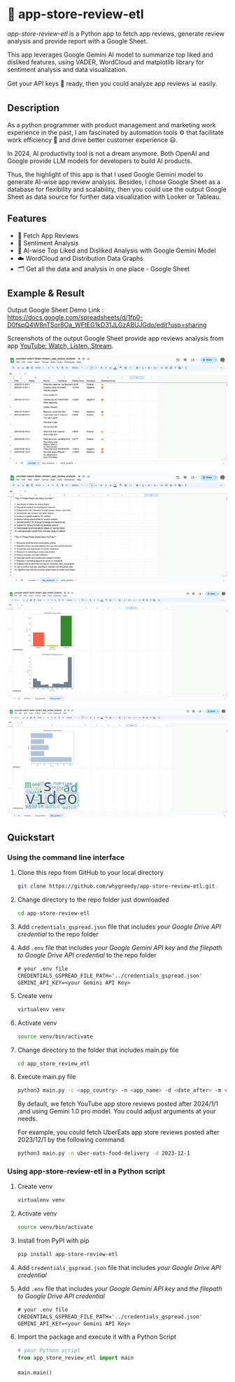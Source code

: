# 📱 app-store-review-etl

[//]: # (![PyPI - Downloads]&#40;&#41;)

[//]: # (![PyPI - License]&#40;&#41;)

[//]: # (<a href="" /></a>)

*app-store-review-etl* is a Python app to fetch app reviews, generate review analysis and provide report with a Google Sheet. 

This app leverages Google Gemini AI model to summarize top liked and disliked features, using VADER, WordCloud and matplotlib library for sentiment analysis and data visualization.

Get your API keys 🔑 ready, then you could analyze app reviews 📊 easily.

## Description
As a python programmer with product management and marketing work experience in the past, I am fascinated by automation tools ⚙️ that facilitate work efficiency 🚀 and drive better customer experience 😃.

In 2024, AI productivity tool is not a dream anymore. Both OpenAI and Google provide LLM models for developers to build AI products.

Thus, the highlight of this app is that I used Google Gemini model to generate AI-wise app review analysis.
Besides, I chose Google Sheet as a database for flexibility and scalability, then you could use the output Google Sheet as data source for further data visualization with Looker or Tableau.

## Features
- 💾 Fetch App Reviews
- 💛 Sentiment Analysis
- 🧠 AI-wise Top Liked and Disliked Analysis with Google Gemini Model 
- ☁️ WordCloud and Distribution Data Graphs
- 🗂️ Get all the data and analysis in one place - Google Sheet

## Example & Result
Output Google Sheet Demo Link : 
https://docs.google.com/spreadsheets/d/1fp0-D0fspQ4W8nTSor8Oa_WFtEG1kD31JLGzABUJGdo/edit?usp=sharing

Screenshots of the output Google Sheet provide app reviews analysis from app [YouTube: Watch, Listen, Stream](https://apps.apple.com/us/app/youtube-watch-listen-stream/id544007664).

![resultImage1](https://raw.githubusercontent.com/whygreedy/app-store-review-etl/main/images/result_p1.png)

![resultImage2](https://raw.githubusercontent.com/whygreedy/app-store-review-etl/main/images/result_p2.png)

![resultImage3](https://raw.githubusercontent.com/whygreedy/app-store-review-etl/main/images/result_p3.png)

![resultImage4](https://raw.githubusercontent.com/whygreedy/app-store-review-etl/main/images/result_p4.png)

## Quickstart

### Using the command line interface
1. Clone this repo from GitHub to your local directory
    ```bash
    git clone https://github.com/whygreedy/app-store-review-etl.git
    ```
2. Change directory to the repo folder just downloaded
    ```bash
    cd app-store-review-etl
    ```
3. Add `credentials_gspread.json` file that includes *your Google Drive API credential* to the repo folder

4. Add `.env` file that includes *your Google Gemini API key* and *the filepath to Google Drive API credential* to the repo folder
    ```
    # your .env file
    CREDENTIALS_GSPREAD_FILE_PATH='../credentials_gspread.json'
    GEMINI_API_KEY=<your Gemini API Key>
    ```
5. Create venv
    ```bash
    virtualenv venv
    ```
6. Activate venv
    ```bash
    source venv/bin/activate
    ```
7. Change directory to the folder that includes main.py file
    ```bash
    cd app_store_review_etl
    ```
8. Execute main.py file
    ```bash
    python3 main.py -c <app_country> -n <app_name> -d <date_after> -m <ai_model>
    ```
    By default, we fetch YouTube app store reviews posted after 2024/1/1 
    ,and using Gemini 1.0 pro model. You could adjust arguments at your needs.
    
    For example, you could fetch UberEats app store reviews posted after 2023/12/1 by the following command.
    ```bash
    python3 main.py -n uber-eats-food-delivery -d 2023-12-1
    ```


### Using app-store-review-etl in a Python script
1. Create venv
    ```bash
    virtualenv venv
    ```
2. Activate venv
    ```bash
    source venv/bin/activate
    ```
3. Install from PyPI with pip
    ```bash
    pip install app-store-review-etl
    ```
4. Add `credentials_gspread.json` file that includes *your Google Drive API credential*

5. Add `.env` file that includes *your Google Gemini API key* and *the filepath to Google Drive API credential*
    ```
    # your .env file
    CREDENTIALS_GSPREAD_FILE_PATH='../credentials_gspread.json'
    GEMINI_API_KEY=<your Gemini API Key>
    ```
   
6. Import the package and execute it with a Python Script
    ```python
    # your Python script
    from app_store_review_etl import main
    
    main.main()
    ```
